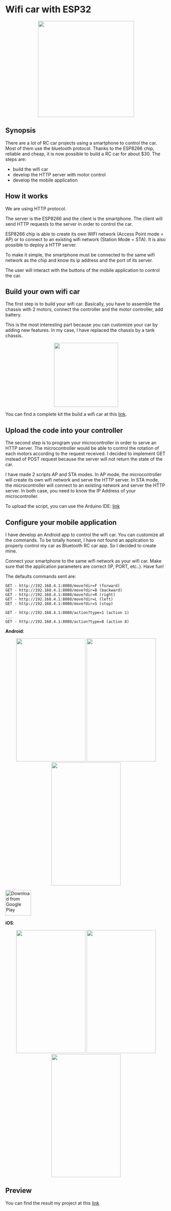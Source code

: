 # Wifi car with ESP32

<p align="center">
<img src="docs/wifi_car.png" width="300" >
</p>


## Synopsis

There are a lot of RC car projects using a smartphone to control the car. Most of them use the bluetooth protocol. Thanks to the ESP8266 chip, reliable and cheap, it is now possible to build a RC car for about $30.
The steps are:
* build the wifi car
* develop the HTTP server with motor control
* develop the mobile application

## How it works

We are using HTTP protocol.

The server is the ESP8266 and the client is the smartphone. The client will send HTTP requests to the server in order to control the car.

ESP8266 chip is able to create its own WIFI network (Access Point mode = AP) or to connect to an existing wifi network (Station Mode = STA). It is also possible to deploy a HTTP server.

To make it simple, the smartphone must be connected to the same wifi network as the chip and know its ip address and the port of its server.

The user will interact with the buttons of the mobile application to control the car.

## Build your own wifi car

The first step is to build your wifi car. Basically, you have to assemble the chassis with 2 motors, connect the controller and the motor controller, add battery.

This is the most interesting part because you can customize your car by adding new features. In my case, I have replaced the chassis by a tank chassis.

<p align="center">
<img src="docs/car_kit.png" width="200"  >
</p>

You can find a complete kit the build a wifi car at this [link](https://www.banggood.com/Geekcrei-2WD-L293D-WIFI-Smart-Robot-Car-With-NodeMCU-Shield-Kit-For-ESP-12E-Based-On-ESP8266-p-995166.html).

## Upload the code into your controller

The second step is to program your microcontroller in order to serve an HTTP server. The microcontroller would be able to control the rotation of each motors according to the request received. I decided to implement GET instead of POST request because the server will not return the state of the car.

I have made 2 scripts AP and STA modes. In AP mode, the microcontroller will create its own wifi network and serve the HTTP server. In STA mode, the microcontroller will connect to an existing network and server the HTTP server. In both case, you need to know the IP Address of your microcontroller.

To upload the script, you can use the Arduino IDE: [link](https://randomnerdtutorials.com/how-to-install-esp8266-board-arduino-ide/)

## Configure your mobile application

I have develop an Android app to control the wifi car. You can customize all the commands. To be totally honest, I have not found an application to properly control my car as Bluetooth RC car app. So I decided to create mine.

Connect your smartphone to the same wifi network as your wifi car. Make sure that the application parameters are correct (IP, PORT, etc..). Have fun!

The defaults commands sent are:

```
GET - http://192.168.4.1:8080/move?dir=F (forward)
GET - http://192.168.4.1:8080/move?dir=B (backward)
GET - http://192.168.4.1:8080/move?dir=R (right)
GET - http://192.168.4.1:8080/move?dir=L (left)
GET - http://192.168.4.1:8080/move?dir=S (stop)

GET - http://192.168.4.1:8080/action?type=1 (action 1)
...
GET - http://192.168.4.1:8080/action?type=8 (action 8)
```

__Android__:
<p align="center">
  <img width="216px" height="384px" src="docs/android_1.png">
  <img width="216px" height="384px" src="docs/android_2.png">
  <img width="216px" height="384px" src="docs/android_3.png">
</p>


[<img src="https://play.google.com/intl/en_us/badges/images/generic/en_badge_web_generic.png"
      alt="Download from Google Play"
      height="80">](https://play.google.com/store/apps/details?id=com.lacour.vincent.wificaresp8266)


__iOS__:
<p align="center">
  <img width="216px" height="384px" src="docs/ios_1.png">
  <img width="216px" height="384px" src="docs/ios_2.png">
  <img width="216px" height="384px" src="docs/ios_3.png">
</p>

## Preview

You can find the result my project at this [link](https://www.youtube.com/watch?v=E-RyAsFMnTI)
